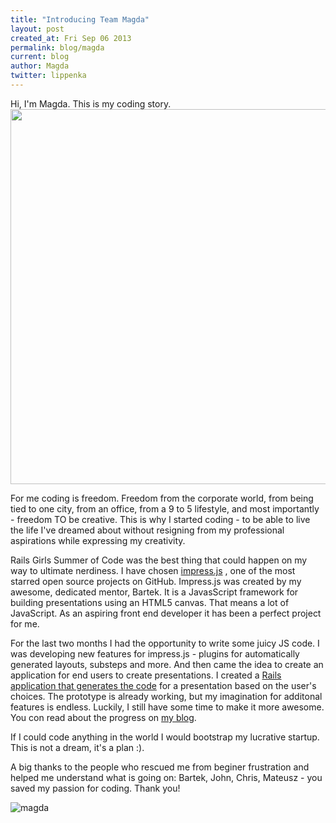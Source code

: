 ```yaml
---
title: "Introducing Team Magda"
layout: post
created_at: Fri Sep 06 2013
permalink: blog/magda
current: blog
author: Magda
twitter: lippenka
---
```


Hi, I'm Magda. This is my coding story.
<a href="https://github.com/lipenco"><img src="https://f.cloud.github.com/assets/2530057/1087318/a430166a-1614-11e3-8e46-cefa27c40820.png" width="600"></a>

For me coding is freedom. Freedom from the corporate world, from being tied to one city, from an office, from a 9 to 5 lifestyle, and most importantly - freedom TO be creative. This is why I started coding - to be able to live the life I've dreamed about without resigning from my professional aspirations while expressing my creativity.

Rails Girls Summer of Code was the best thing that could happen on my way to ultimate nerdiness. I have chosen [impress.js](https://github.com/bartaz/impress.js/) , one of the most starred open source projects on GitHub. Impress.js was created by my awesome, dedicated mentor, Bartek. It is a JavasScript framework for building presentations using an HTML5 canvas. That means a lot of JavaScript. As an aspiring front end developer it has been a perfect project for me.

For the last two months I had the opportunity to write some juicy JS code. I was developing new features for impress.js - plugins for automatically generated layouts, substeps and more. And then came the idea to create an application for end users to create presentations. I created a [Rails application that generates the code](http://impress-builder.herokuapp.com/) for a presentation based on the user's choices. The prototype is already working, but my imagination for additonal features is endless. Luckily, I still have some time to make it more awesome. You con read about the progress on [my blog](http://lipen.co/til/).

If I could code anything in the world I would bootstrap my lucrative startup. This is not a dream, it's a plan :).

A big thanks to the people who rescued me from beginer frustration and helped me understand what is going on: Bartek, John, Chris, Mateusz - you saved my passion for coding. Thank you!


![magda](https://f.cloud.github.com/assets/2530057/1087531/3e114f74-161a-11e3-8b3a-755126b72dc2.jpg)

